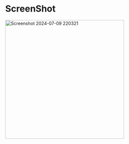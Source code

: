 # ScreenShot
<img width="377" alt="Screenshot 2024-07-09 220321" src="https://github.com/AbdulkareemMashabi/Calculator/assets/106698136/14498776-e4a1-4209-a278-5c9614cff17a">
